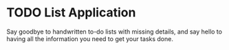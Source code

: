 # TODO List Application

Say goodbye to handwritten to-do lists with missing details, and say hello to having all the information you need to get your tasks done.
